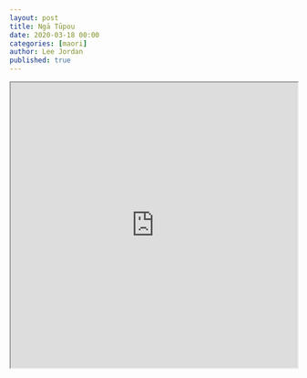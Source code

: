 ```yaml
---
layout: post
title: Ngā Tūpou
date: 2020-03-18 00:00
categories: [maori]
author: Lee Jordan
published: true
---
```


<iframe src="https://quizlet.com/493925834/flashcards/embed?i=er23h&x=1jj1" height="500" width="100%" style="border:1"></iframe>
